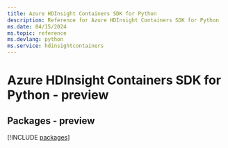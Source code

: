 ```yaml
---
title: Azure HDInsight Containers SDK for Python
description: Reference for Azure HDInsight Containers SDK for Python
ms.date: 04/15/2024
ms.topic: reference
ms.devlang: python
ms.service: hdinsightcontainers
---
```

# Azure HDInsight Containers SDK for Python - preview
## Packages - preview
[!INCLUDE [packages](hdinsight-containers-index.md)]